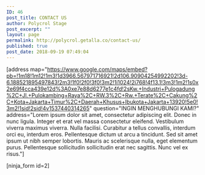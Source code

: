 ```yaml
---
ID: 46
post_title: CONTACT US
author: Polycrol Stage
post_excerpt: ""
layout: page
permalink: http://polycrol.getalla.co/contact-us/
published: true
post_date: 2018-09-19 07:49:04
---
```

[address map="https://www.google.com/maps/embed?pb=!1m18!1m12!1m3!1d3966.567971716921!2d106.90904254992202!3d-6.188521895497843!2m3!1f0!2f0!3f0!3m2!1i1024!2i768!4f13.1!3m3!1m2!1s0x2e69f4cca439e12d%3A0xe7e88d6277e1c4fd!2sKw.+Industri+Pulogadung%2C+Jl.+Pulokambing+Raya%2C+RW.3%2C+Rw.+Terate%2C+Cakung%2C+Kota+Jakarta+Timur%2C+Daerah+Khusus+Ibukota+Jakarta+13920!5e0!3m2!1sid!2sid!4v1537440314265"  question="INGIN MENGHUBUNGI KAMI?" address="Lorem ipsum dolor sit amet, consectetur adipiscing elit. Donec in nunc ligula. Integer et erat vel massa consectetur eleifend. Vestibulum viverra maximus viverra. Nulla facilisi. Curabitur a tellus convallis, interdum orci eu, interdum eros. Pellentesque dictum ut arcu a tincidunt. Sed sit amet ipsum ut nibh semper lobortis. Mauris ac scelerisque nulla, eget elementum purus. Pellentesque sollicitudin sollicitudin erat nec sagittis. Nunc vel ex risus."]

[ninja_form id=2]